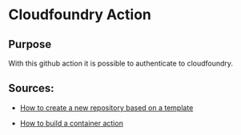 # Cloudfoundry Action

## Purpose 

With this github action it is possible to authenticate to cloudfoundry.

## Sources:

* [How to create a new repository based on a template](https://github.blog/2019-06-06-generate-new-repositories-with-repository-templates/)

* [How to build a container action](https://github.com/actions/toolkit/blob/master/docs/container-action.md)
